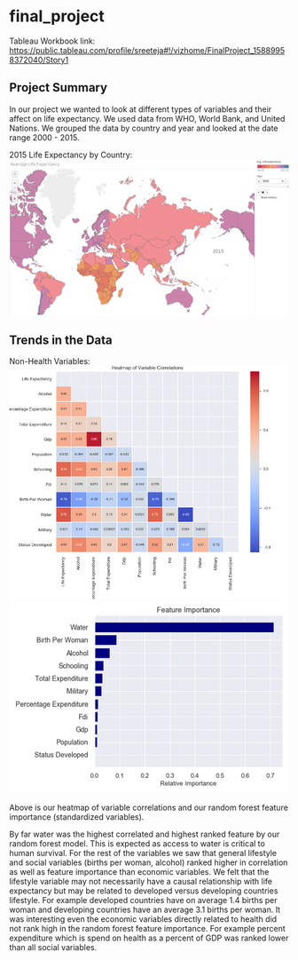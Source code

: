 # final_project
Tableau Workbook link: https://public.tableau.com/profile/sreeteja#!/vizhome/FinalProject_15889958372040/Story1

## Project Summary

In our project we wanted to look at different types of variables and their affect on life expectancy. We used data from WHO, World Bank, and United Nations. We grouped the data by country and year and looked at the date range 2000 - 2015.

2015 Life Expectancy by Country:
![Dates](images/map_tab.png)

## Trends in the Data 

Non-Health Variables:
![Dates](images/heatmap.png)
![Dates](images/features.png)

Above is our heatmap of variable correlations and our random forest feature importance (standardized variables).

By far water was the highest correlated and highest ranked feature by our random forest model. This is expected as access to water is critical to human survival. For the rest of the variables we saw that general lifestyle and social variables (births per woman, alcohol) ranked higher in correlation as well as feature importance than economic variables. We felt that the lifestyle variable may not necessarily have a causal relationship with life expectancy but may be related to developed versus developing countries lifestyle. For example developed countries have on average 1.4 births per woman and developing countries have an average 3.1 births per woman. It was interesting even the economic variables directly related to health did not rank high in the random forest feature importance. For example percent expenditure which is spend on health as a percent of GDP was ranked lower than all social variables.
